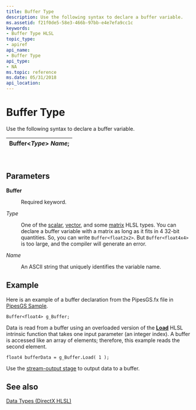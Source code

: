 ```yaml
---
title: Buffer Type
description: Use the following syntax to declare a buffer variable.
ms.assetid: f21f0de5-58e3-466b-97bb-e4e7efa9cc1c
keywords:
- Buffer Type HLSL
topic_type:
- apiref
api_name:
- Buffer Type
api_type:
- NA
ms.topic: reference
ms.date: 05/31/2018
api_location: 
---
```


# Buffer Type

Use the following syntax to declare a buffer variable.



| Buffer<*Type*> *Name*; |
|------------------------------|



 

## Parameters

<dl> <dt>

<span id="Buffer"></span><span id="buffer"></span><span id="BUFFER"></span>**Buffer**
</dt> <dd>

Required keyword.

</dd> <dt>

<span id="Type"></span><span id="type"></span><span id="TYPE"></span>*Type*
</dt> <dd>

One of the [scalar](dx-graphics-hlsl-scalar.md), [vector](dx-graphics-hlsl-vector.md), and some [matrix](dx-graphics-hlsl-matrix.md) HLSL types. You can declare a buffer variable with a matrix as long as it fits in 4 32-bit quantities. So, you can write `Buffer<float2x2>`. But `Buffer<float4x4>` is too large, and the compiler will generate an error.

</dd> <dt>

<span id="Name"></span><span id="name"></span><span id="NAME"></span>*Name*
</dt> <dd>

An ASCII string that uniquely identifies the variable name.

</dd> </dl>

## Example

Here is an example of a buffer declaration from the PipesGS.fx file in [PipesGS Sample](https://msdn.microsoft.com/library/Ee416423(v=VS.85).aspx).


```
Buffer<float4> g_Buffer;
```



Data is read from a buffer using an overloaded version of the [**Load**](dx-graphics-hlsl-to-load.md) HLSL intrinsic function that takes one input parameter (an integer index). A buffer is accessed like an array of elements; therefore, this example reads the second element.


```
float4 bufferData = g_Buffer.Load( 1 );
```



Use the [stream-output stage](/windows/desktop/direct3d11/d3d10-graphics-programming-guide-output-stream-stage) to output data to a buffer.

## See also

<dl> <dt>

[Data Types (DirectX HLSL)](dx-graphics-hlsl-data-types.md)
</dt> </dl>

 

 